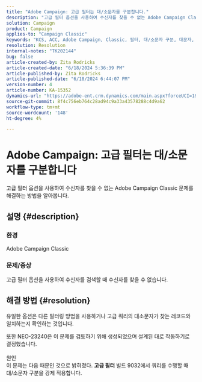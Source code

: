 ```yaml
---
title: "Adobe Campaign: 고급 필터는 대/소문자를 구분합니다."
description: "고급 필터 옵션을 사용하여 수신자를 찾을 수 없는 Adobe Campaign Classic 문제를 해결하는 방법에 대해 알아봅니다."
solution: Campaign
product: Campaign
applies-to: "Campaign Classic"
keywords: "KCS, ACC, Adobe Campaign, Classic, 필터, 대/소문자 구분, 대문자, NEO-23240"
resolution: Resolution
internal-notes: "TK202144"
bug: false
article-created-by: Zita Rodricks
article-created-date: "6/18/2024 5:36:39 PM"
article-published-by: Zita Rodricks
article-published-date: "6/18/2024 6:44:07 PM"
version-number: 4
article-number: KA-15352
dynamics-url: "https://adobe-ent.crm.dynamics.com/main.aspx?forceUCI=1&pagetype=entityrecord&etn=knowledgearticle&id=fa91134d-992d-ef11-840a-002248084fbb"
source-git-commit: 8f4c756eb764c28ad94c9a33a43578288c4d9a62
workflow-type: tm+mt
source-wordcount: '148'
ht-degree: 4%

---
```


# Adobe Campaign: 고급 필터는 대/소문자를 구분합니다


고급 필터 옵션을 사용하여 수신자를 찾을 수 없는 Adobe Campaign Classic 문제를 해결하는 방법을 알아봅니다.

## 설명 {#description}


### 환경

Adobe Campaign Classic

### 문제/증상

고급 필터 옵션을 사용하여 수신자를 검색할 때 수신자를 찾을 수 없습니다.


## 해결 방법 {#resolution}


유일한 옵션은 다른 필터링 방법을 사용하거나 고급 쿼리의 대소문자가 찾는 레코드와 일치하는지 확인하는 것입니다.

또한 NEO-23240은 이 문제를 검토하기 위해 생성되었으며 설계된 대로 작동하기로 결정했습니다.
<br><br>원인<br>이 문제는 다음 때문인 것으로 밝혀졌다. <b>고급 필터</b> 빌드 9032에서 쿼리를 수행할 때 대/소문자 구분을 강제 적용합니다.